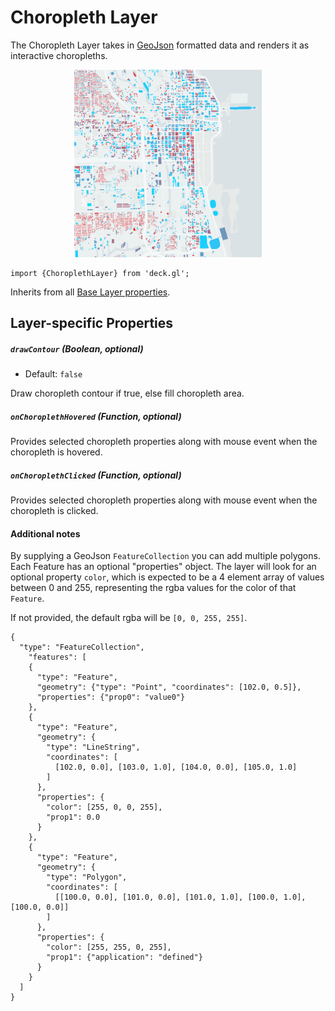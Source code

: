 # Choropleth Layer

The Choropleth Layer takes in [GeoJson](http://geojson.org/) formatted data and
renders it as interactive choropleths.

<div align="center">
  <img height="300" src="/demo/src/static/images/demo-thumb-choropleth.jpg" />
</div>

    import {ChoroplethLayer} from 'deck.gl';

Inherits from all [Base Layer properties](/docs/layers/base-layer.md).

## Layer-specific Properties

##### `drawContour` (Boolean, optional)

- Default: `false`

Draw choropleth contour if true, else fill choropleth area.

##### `onChoroplethHovered` (Function, optional)

Provides selected choropleth properties along with mouse event when the choropleth is hovered.

##### `onChoroplethClicked` (Function, optional)

Provides selected choropleth properties along with mouse event when the choropleth is clicked.

#### Additional notes

By supplying a GeoJson `FeatureCollection` you can add multiple polygons.
Each Feature has an optional "properties" object. The layer will look for an
optional property `color`, which is expected to be a 4 element array of values
between 0 and 255, representing the rgba values for the color of that `Feature`.

If not provided, the default rgba will be `[0, 0, 255, 255]`.


    {
      "type": "FeatureCollection",
        "features": [
        {
          "type": "Feature",
          "geometry": {"type": "Point", "coordinates": [102.0, 0.5]},
          "properties": {"prop0": "value0"}
        },
        {
          "type": "Feature",
          "geometry": {
            "type": "LineString",
            "coordinates": [
              [102.0, 0.0], [103.0, 1.0], [104.0, 0.0], [105.0, 1.0]
            ]
          },
          "properties": {
            "color": [255, 0, 0, 255],
            "prop1": 0.0
          }
        },
        {
          "type": "Feature",
          "geometry": {
            "type": "Polygon",
            "coordinates": [
              [[100.0, 0.0], [101.0, 0.0], [101.0, 1.0], [100.0, 1.0], [100.0, 0.0]]
            ]
          },
          "properties": {
            "color": [255, 255, 0, 255],
            "prop1": {"application": "defined"}
          }
        }
      ]
    }

